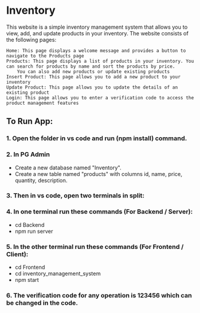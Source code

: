 # Inventory

This website is a simple inventory management system that allows you to view, add, and update products in your inventory. 
The website consists of the following pages:

    Home: This page displays a welcome message and provides a button to navigate to the Products page
    Products: This page displays a list of products in your inventory. You can search for products by name and sort the products by price. 
        You can also add new products or update existing products
    Insert Product: This page allows you to add a new product to your inventory
    Update Product: This page allows you to update the details of an existing product
    Login: This page allows you to enter a verification code to access the product management features


## To Run App:
    
### 1. Open the folder in vs code and run (npm install) command.
   
### 2. In PG Admin
- Create a new database named "Inventory".
- Create a new table named "products" with columns id, name, price, quantity, description.

### 3. Then in vs code, open two terminals in split:

### 4. In one terminal run these commands (For Backend / Server):
   - cd Backend
   - npm run server

### 5. In the other terminal run these commands (For Frontend / Client):
   - cd Frontend
   - cd inventory_management_system
   - npm start

### 6. The verification code for any operation is 123456 which can be changed in the code.
